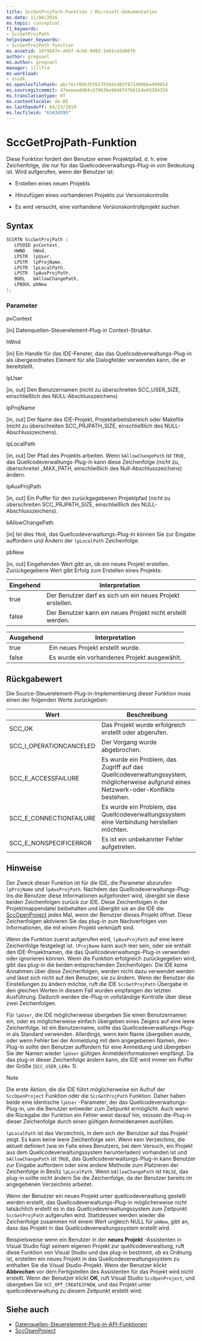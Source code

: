 ```yaml
---
title: SccGetProjPath-Funktion | Microsoft-Dokumentation
ms.date: 11/04/2016
ms.topic: conceptual
f1_keywords:
- SccGetProjPath
helpviewer_keywords:
- SccGetProjPath function
ms.assetid: 1079847e-d45f-4cb8-9d92-1e01ce5d08f6
author: gregvanl
ms.author: gregvanl
manager: jillfra
ms.workload:
- vssdk
ms.openlocfilehash: abc7ecf0bb35f61785041d03f871409bbe499854
ms.sourcegitcommit: 47eeeeadd84c879636e9d48747b615de69384356
ms.translationtype: HT
ms.contentlocale: de-DE
ms.lasthandoff: 04/23/2019
ms.locfileid: "63434595"
---
```

# <a name="sccgetprojpath-function"></a>SccGetProjPath-Funktion
Diese Funktion fordert den Benutzer einen Projektpfad, d. h. eine Zeichenfolge, die nur für das Quellcodeverwaltungs-Plug-in von Bedeutung ist. Wird aufgerufen, wenn der Benutzer ist:

- Erstellen eines neuen Projekts

- Hinzufügen eines vorhandenen Projekts zur Versionskontrolle

- Es wird versucht, eine vorhandene Versionskontrollprojekt suchen

## <a name="syntax"></a>Syntax

```cpp
SCCRTN SccGetProjPath (
   LPVOID pvContext,
   HWND   hWnd,
   LPSTR  lpUser,
   LPSTR  lpProjName,
   LPSTR  lpLocalPath,
   LPSTR  lpAuxProjPath,
   BOOL   bAllowChangePath,
   LPBOOL pbNew
);
```

### <a name="parameters"></a>Parameter
 pvContext

[in] Datenquellen-Steuerelement-Plug-in Context-Struktur.

 hWnd

[in] Ein Handle für das IDE-Fenster, das das Quellcodeverwaltungs-Plug-in als übergeordnetes Element für alle Dialogfelder verwenden kann, die er bereitstellt.

 lpUser

[in, out] Den Benutzernamen (nicht zu überschreiten SCC_USER_SIZE, einschließlich des NULL-Abschlusszeichens)

 lpProjName

[in, out] Der Name des IDE-Projekt, Projektarbeitsbereich oder Makefile (nicht zu überschreiten SCC_PRJPATH_SIZE, einschließlich des NULL-Abschlusszeichens).

 lpLocalPath

[in, out] Der Pfad des Projekts arbeiten. Wenn `bAllowChangePath` ist `TRUE`, das Quellcodeverwaltungs-Plug-in kann diese Zeichenfolge (nicht zu, überschreitet _MAX_PATH, einschließlich des Null-Abschlusszeichens) ändern.

 lpAuxProjPath

[in, out] Ein Puffer für den zurückgegebenen Projektpfad (nicht zu überschreiten SCC_PRJPATH_SIZE, einschließlich des NULL-Abschlusszeichens).

 bAllowChangePath

[in] Ist dies `TRUE`, das Quellcodeverwaltungs-Plug-In können Sie zur Eingabe auffordern und Ändern der `lpLocalPath` Zeichenfolge.

 pbNew

[in, out] Eingehenden Wert gibt an, ob ein neues Projekt erstellen. Zurückgegebene Wert gibt Erfolg zum Erstellen eines Projekts:

|Eingehend|Interpretation|
|--------------|--------------------|
|true|Der Benutzer darf es sich um ein neues Projekt erstellen.|
|false|Der Benutzer kann ein neues Projekt nicht erstellt werden.|

|Ausgehend|Interpretation|
|--------------|--------------------|
|true|Ein neues Projekt erstellt wurde.|
|false|Es wurde ein vorhandenes Projekt ausgewählt.|

## <a name="return-value"></a>Rückgabewert
 Die Source-Steuerelement-Plug-in-Implementierung dieser Funktion muss einen der folgenden Werte zurückgeben:

|Wert|Beschreibung|
|-----------|-----------------|
|SCC_OK|Das Projekt wurde erfolgreich erstellt oder abgerufen.|
|SCC_I_OPERATIONCANCELED|Der Vorgang wurde abgebrochen.|
|SCC_E_ACCESSFAILURE|Es wurde ein Problem, das Zugriff auf das Quellcodeverwaltungssystem, möglicherweise aufgrund eines Netzwerk-oder-Konflikte bestehen.|
|SCC_E_CONNECTIONFAILURE|Es wurde ein Problem, das Quellcodeverwaltungssystem eine Verbindung herstellen möchten.|
|SCC_E_NONSPECIFICERROR|Es ist ein unbekannter Fehler aufgetreten.|

## <a name="remarks"></a>Hinweise
 Der Zweck dieser Funktion ist für die IDE, die Parameter abzurufen `lpProjName` und `lpAuxProjPath`. Nachdem das Quellcodeverwaltungs-Plug-Ins die Benutzer diese Informationen aufgefordert wird, übergibt sie diese beiden Zeichenfolgen zurück zur IDE. Diese Zeichenfolgen in der Projektmappendatei beibehalten und übergibt sie an die IDE die [SccOpenProject](../extensibility/sccopenproject-function.md) jedes Mal, wenn der Benutzer dieses Projekt öffnet. Diese Zeichenfolgen aktivieren Sie das plug-in zum Nachverfolgen von Informationen, die mit einem Projekt verknüpft sind.

 Wenn die Funktion zuerst aufgerufen wird, `lpAuxProjPath` auf eine leere Zeichenfolge festgelegt ist. `lProjName` kann auch leer sein, oder sie enthält den IDE-Projektnamen, die das Quellcodeverwaltungs-Plug-in verwenden oder ignorieren können. Wenn die Funktion erfolgreich zurückgegeben wird, gibt das plug-in die beiden entsprechenden Zeichenfolgen. Die IDE keine Annahmen über diese Zeichenfolgen, werden nicht dazu verwendet werden und lässt sich nicht auf den Benutzer, sie zu ändern. Wenn der Benutzer die Einstellungen zu ändern möchte, ruft die IDE `SccGetProjPath` Übergabe in den gleichen Werten in diesem Fall wurden empfangen der letzten Ausführung. Dadurch werden die-Plug-in vollständige Kontrolle über diese zwei Zeichenfolgen.

 Für `lpUser`, die IDE möglicherweise übergeben Sie einen Benutzernamen ein, oder es möglicherweise einfach übergeben eines Zeigers auf eine leere Zeichenfolge. Ist ein Benutzername, sollte das Quellcodeverwaltungs-Plug-in als Standard verwenden. Allerdings, wenn kein Name übergeben wurde, oder wenn Fehler bei der Anmeldung mit dem angegebenen Namen, den-Plug-in sollte den Benutzer auffordern für eine Anmeldung und übergeben Sie der Namen wieder `lpUser` gültigen Anmeldeinformationen empfängt. Da das plug-in dieser Zeichenfolge ändern kann, die IDE wird immer ein Puffer der Größe (`SCC_USER_LEN`+ 1).

> [!NOTE]
> Die erste Aktion, die die IDE führt möglicherweise ein Aufruf der `SccOpenProject` Funktion oder die `SccGetProjPath` Funktion. Daher haben beide eine identische `lpUser` -Parameter, der das Quellcodeverwaltungs-Plug-in, um die Benutzer entweder zum Zeitpunkt ermöglicht. Auch wenn die Rückgabe der Funktion ein Fehler weist darauf hin, müssen die-Plug-in dieser Zeichenfolge durch einen gültigen Anmeldenamen ausfüllen.

 `lpLocalPath` ist das Verzeichnis, in dem sich der Benutzer auf das Projekt zeigt. Es kann keine leere Zeichenfolge sein. Wenn kein Verzeichnis, die aktuell definiert (wie im Falle eines Benutzers, bei dem Versuch, ein Projekt aus dem Quellcodeverwaltungssystem herunterladen) vorhanden ist und `bAllowChangePath` ist `TRUE`, das Quellcodeverwaltungs-Plug-in kann Benutzer zur Eingabe auffordern oder eine andere Methode zum Platzieren der Zeichenfolge in Besitz `lpLocalPath`. Wenn `bAllowChangePath` ist `FALSE`, das plug-in sollte nicht ändern Sie die Zeichenfolge, da der Benutzer bereits im angegebenen Verzeichnis arbeitet.

 Wenn der Benutzer ein neues Projekt unter quellcodeverwaltung gestellt werden erstellt, das Quellcodeverwaltungs-Plug-in möglicherweise nicht tatsächlich erstellt es in das Quellcodeverwaltungssystem zum Zeitpunkt `SccGetProjPath` aufgerufen wird. Stattdessen werden wieder die Zeichenfolge zusammen mit einem Wert ungleich NULL für `pbNew`, gibt an, dass das Projekt in das Quellcodeverwaltungssystem erstellt wird.

 Beispielsweise wenn ein Benutzer in der **neues Projekt** -Assistenten in Visual Studio fügt seinem eigenen Projekt zur quellcodeverwaltung, ruft diese Funktion von Visual Studio und das plug-in bestimmt, ob es Ordnung ist, erstellen ein neues Projekt in das Quellcodeverwaltungssystem zu enthalten Sie die Visual Studio-Projekt. Wenn der Benutzer klickt **Abbrechen** vor dem Fertigstellen des Assistenten für das Projekt wird nicht erstellt. Wenn der Benutzer klickt **OK**, ruft Visual Studio `SccOpenProject`, und übergeben Sie `SCC_OPT_CREATEIFNEW`, und das Projekt unter quellcodeverwaltung zu diesem Zeitpunkt erstellt wird.

## <a name="see-also"></a>Siehe auch
- [Datenquellen-Steuerelement-Plug-in-API-Funktionen](../extensibility/source-control-plug-in-api-functions.md)
- [SccOpenProject](../extensibility/sccopenproject-function.md)